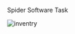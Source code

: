 Spider Software Task

![inventry](https://github.com/iamsanjaii/spidertask/assets/145492576/c1024f35-70b1-489f-812e-2288b22f8da2)
